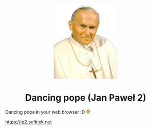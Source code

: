 <div align="center">
    <img src="public/image/dancing-pope.gif" alt="Pope JP2">
    <h1>Dancing pope (Jan Paweł 2)</h1>
</div>

Dancing pope in your web browser :D <img src="public/image/favicon.png" height="14" alt="Favicon"> 

https://jp2.sefinek.net